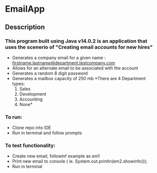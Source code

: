 # EmailApp

## Desscription 
### This program built using Java v14.0.2 is an application that uses the scenerio of "Creating email accounts for new hires"
- Generates a company email for a given name : firstname.lastname@department.testcompany.com
- Allows for an alternate email to be associated with the account
- Generates a random 8 digit password 
- Generates a mailbox capacity of 250 mb
*There are 4 Department types: 
  1. Sales 
  2. Development
  3. Accounting 
  4. None*
  
 ### To run:
 - Clone repo into IDE
 - Run in terminal and follow prompts
 
 ### To test functionality:
 - Create new email, followinf example as em1 
 - Print new email to console ( ie. System.out.println(em2.showinfo());
 - Run in terminal 
